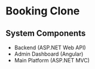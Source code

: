 # Booking Clone

## System Components

- Backend (ASP.NET Web API)
- Admin Dashboard (Angular)
- Main Platform (ASP.NET MVC)
